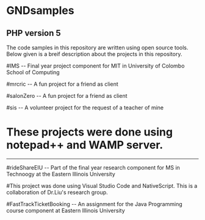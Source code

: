 # GNDsamples
 
 ## PHP version 5
 The code samples in this repository are written using open source tools. 
Below given is a breif description about the projects in this repository.
 
#IMS -- Final year project component for MIT in University of Colombo School of Computing


#mrcric --  A fun project for a friend as client

#salonZero -- A fun project for a friend as client

#sis -- A volunteer project for the request of a teacher of mine

# These projects were done using notepad++ and WAMP server.

----------------------------------------------------------------------------------------

#rideShareEIU -- Part of the final year research component for MS in Technoogy at the Eastern Illinois University

#This project was done using Visual Studio Code and NativeScript. This is a collaboration of Dr.Liu's research group.


#FastTrackTicketBooking -- An assignment for the Java Programming course component at Eastern Illinois University

